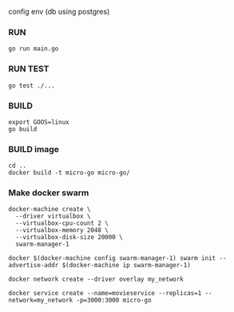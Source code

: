 config env (db using postgres)

### RUN
    go run main.go


### RUN TEST
    go test ./...

### BUILD
    export GOOS=linux
    go build

### BUILD image
    cd ..
    docker build -t micro-go micro-go/

### Make docker swarm
    docker-machine create \
      --driver virtualbox \
      --virtualbox-cpu-count 2 \
      --virtualbox-memory 2048 \
      --virtualbox-disk-size 20000 \
      swarm-manager-1

    docker $(docker-machine config swarm-manager-1) swarm init --advertise-addr $(docker-machine ip swarm-manager-1)

    docker network create --driver overlay my_network

    docker service create --name=movieservice --replicas=1 --network=my_network -p=3000:3000 micro-go